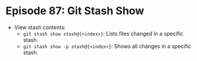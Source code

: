 # Episode 87: Git Stash Show

- View stash contents:
  - `git stash show stash@{<index>}`: Lists files changed in a specific stash.
  - `git stash show -p stash@{<index>}`: Shows all changes in a specific stash.